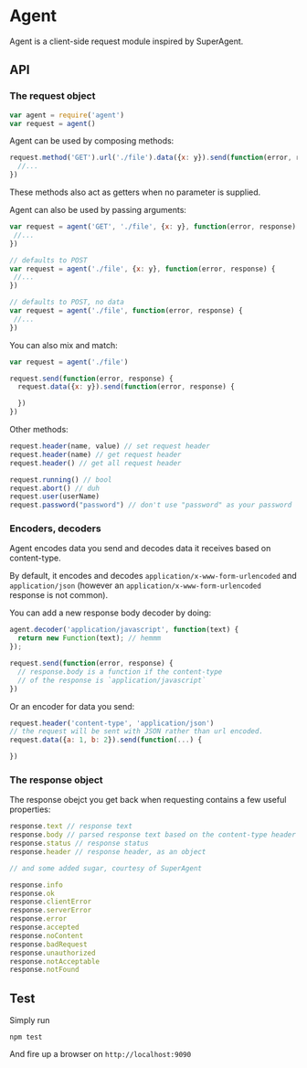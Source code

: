 # Agent

Agent is a client-side request module inspired by SuperAgent.

## API

### The request object

```js
var agent = require('agent')
var request = agent()
```

Agent can be used by composing methods:

```js
request.method('GET').url('./file').data({x: y}).send(function(error, response) {
  //...
})
```

These methods also act as getters when no parameter is supplied.

Agent can also be used by passing arguments:

```js
var request = agent('GET', './file', {x: y}, function(error, response) {
 //...
})

// defaults to POST
var request = agent('./file', {x: y}, function(error, response) {
 //...
})

// defaults to POST, no data
var request = agent('./file', function(error, response) {
 //...
})
```

You can also mix and match:

```js
var request = agent('./file')

request.send(function(error, response) {
  request.data({x: y}).send(function(error, response) {

  })
})

```

Other methods:

```js
request.header(name, value) // set request header
request.header(name) // get request header
request.header() // get all request header

request.running() // bool
request.abort() // duh
request.user(userName)
request.password("password") // don't use "password" as your password
```

### Encoders, decoders

Agent encodes data you send and decodes data it receives based on content-type.

By default, it encodes and decodes `application/x-www-form-urlencoded` and `application/json` (however an `application/x-www-form-urlencoded` response is not common).

You can add a new response body decoder by doing:

```js
agent.decoder('application/javascript', function(text) {
  return new Function(text); // hemmm
});

request.send(function(error, response) {
  // response.body is a function if the content-type
  // of the response is `application/javascript`
})
```

Or an encoder for data you send:

```js
request.header('content-type', 'application/json')
// the request will be sent with JSON rather than url encoded.
request.data({a: 1, b: 2}).send(function(...) {

})
```

### The response object

The response obejct you get back when requesting contains a few useful properties:

```js
response.text // response text
response.body // parsed response text based on the content-type header field
response.status // response status
response.header // response header, as an object

// and some added sugar, courtesy of SuperAgent

response.info
response.ok
response.clientError
response.serverError
response.error
response.accepted
response.noContent
response.badRequest
response.unauthorized
response.notAcceptable
response.notFound
```

## Test

Simply run
```
npm test
```

And fire up a browser on `http://localhost:9090`
